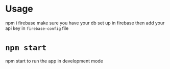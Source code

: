 # Usage
npm i firebase
make sure you have your db set up in firebase
then add your api key in `firebase-config` file

# `npm start`
npm start to run the app in development mode
